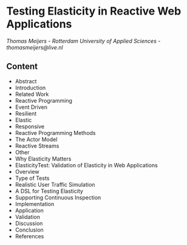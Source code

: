 Testing Elasticity in Reactive Web Applications
===============================================

_Thomas Meijers - Rotterdam University of Applied Sciences - thomasmeijers@live.nl_

Content
-------

*   Abstract
*   Introduction
*   Related Work
*   Reactive Programming
  *   Event Driven
  *   Resilient
  *   Elastic
  *   Responsive
*   Reactive Programming Methods
  *   The Actor Model
  *   Reactive Streams
  *   Other
*   Why Elasticity Matters
*   ElasticityTest: Validation of Elasticity in Web Applications
  *   Overview
  *   Type of Tests
  *   Realistic User Traffic Simulation
  *   A DSL for Testing Elasticity
  *   Supporting Continuous Inspection
  *   Implementation
  *   Application
  *   Validation
*   Discussion
*   Conclusion
*   References
